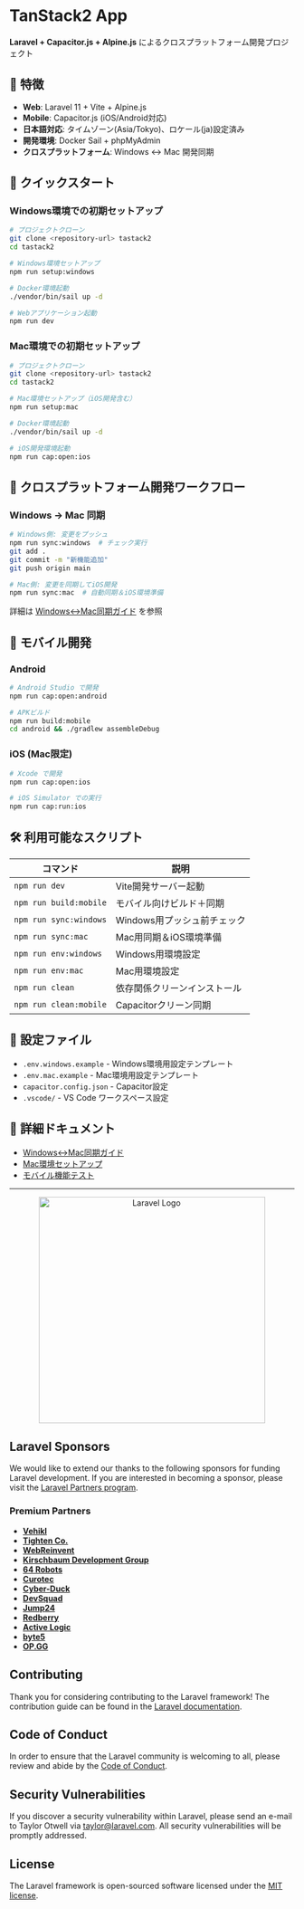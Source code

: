 # TanStack2 App

**Laravel + Capacitor.js + Alpine.js** によるクロスプラットフォーム開発プロジェクト

## 🌟 特徴

- **Web**: Laravel 11 + Vite + Alpine.js
- **Mobile**: Capacitor.js (iOS/Android対応)
- **日本語対応**: タイムゾーン(Asia/Tokyo)、ロケール(ja)設定済み
- **開発環境**: Docker Sail + phpMyAdmin
- **クロスプラットフォーム**: Windows ↔ Mac 開発同期

## 🚀 クイックスタート

### Windows環境での初期セットアップ
```bash
# プロジェクトクローン
git clone <repository-url> tastack2
cd tastack2

# Windows環境セットアップ
npm run setup:windows

# Docker環境起動
./vendor/bin/sail up -d

# Webアプリケーション起動
npm run dev
```

### Mac環境での初期セットアップ
```bash
# プロジェクトクローン
git clone <repository-url> tastack2
cd tastack2

# Mac環境セットアップ（iOS開発含む）
npm run setup:mac

# Docker環境起動
./vendor/bin/sail up -d

# iOS開発環境起動
npm run cap:open:ios
```

## 🔄 クロスプラットフォーム開発ワークフロー

### Windows → Mac 同期
```bash
# Windows側: 変更をプッシュ
npm run sync:windows  # チェック実行
git add .
git commit -m "新機能追加"
git push origin main

# Mac側: 変更を同期してiOS開発
npm run sync:mac  # 自動同期＆iOS環境準備
```

詳細は [Windows↔Mac同期ガイド](./windows-mac-sync-guide.md) を参照

## 📱 モバイル開発

### Android
```bash
# Android Studio で開発
npm run cap:open:android

# APKビルド
npm run build:mobile
cd android && ./gradlew assembleDebug
```

### iOS (Mac限定)
```bash
# Xcode で開発
npm run cap:open:ios

# iOS Simulator での実行
npm run cap:run:ios
```

## 🛠️ 利用可能なスクリプト

| コマンド | 説明 |
|----------|------|
| `npm run dev` | Vite開発サーバー起動 |
| `npm run build:mobile` | モバイル向けビルド＋同期 |
| `npm run sync:windows` | Windows用プッシュ前チェック |
| `npm run sync:mac` | Mac用同期＆iOS環境準備 |
| `npm run env:windows` | Windows用環境設定 |
| `npm run env:mac` | Mac用環境設定 |
| `npm run clean` | 依存関係クリーンインストール |
| `npm run clean:mobile` | Capacitorクリーン同期 |

## 🔧 設定ファイル

- `.env.windows.example` - Windows環境用設定テンプレート
- `.env.mac.example` - Mac環境用設定テンプレート  
- `capacitor.config.json` - Capacitor設定
- `.vscode/` - VS Code ワークスペース設定

## 📖 詳細ドキュメント

- [Windows↔Mac同期ガイド](./windows-mac-sync-guide.md)
- [Mac環境セットアップ](./setup-macos.sh)
- [モバイル機能テスト](http://localhost:8081/mobile-test)

---

<p align="center"><a href="https://laravel.com" target="_blank"><img src="https://raw.githubusercontent.com/laravel/art/master/logo-lockup/5%20SVG/2%20CMYK/1%20Full%20Color/laravel-logolockup-cmyk-red.svg" width="400" alt="Laravel Logo"></a></p>

## Laravel Sponsors

We would like to extend our thanks to the following sponsors for funding Laravel development. If you are interested in becoming a sponsor, please visit the [Laravel Partners program](https://partners.laravel.com).

### Premium Partners

- **[Vehikl](https://vehikl.com/)**
- **[Tighten Co.](https://tighten.co)**
- **[WebReinvent](https://webreinvent.com/)**
- **[Kirschbaum Development Group](https://kirschbaumdevelopment.com)**
- **[64 Robots](https://64robots.com)**
- **[Curotec](https://www.curotec.com/services/technologies/laravel/)**
- **[Cyber-Duck](https://cyber-duck.co.uk)**
- **[DevSquad](https://devsquad.com/hire-laravel-developers)**
- **[Jump24](https://jump24.co.uk)**
- **[Redberry](https://redberry.international/laravel/)**
- **[Active Logic](https://activelogic.com)**
- **[byte5](https://byte5.de)**
- **[OP.GG](https://op.gg)**

## Contributing

Thank you for considering contributing to the Laravel framework! The contribution guide can be found in the [Laravel documentation](https://laravel.com/docs/contributions).

## Code of Conduct

In order to ensure that the Laravel community is welcoming to all, please review and abide by the [Code of Conduct](https://laravel.com/docs/contributions#code-of-conduct).

## Security Vulnerabilities

If you discover a security vulnerability within Laravel, please send an e-mail to Taylor Otwell via [taylor@laravel.com](mailto:taylor@laravel.com). All security vulnerabilities will be promptly addressed.

## License

The Laravel framework is open-sourced software licensed under the [MIT license](https://opensource.org/licenses/MIT).
